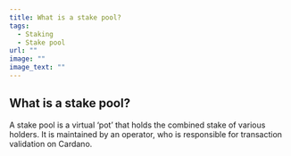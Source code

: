 ```yaml
---
title: What is a stake pool?
tags:
  - Staking
  - Stake pool
url: ""
image: ""
image_text: ""
---
```


## What is a stake pool?

A stake pool is a virtual ‘pot’ that holds the combined stake of various holders. It is maintained by an operator, who is responsible for transaction validation on Cardano.
